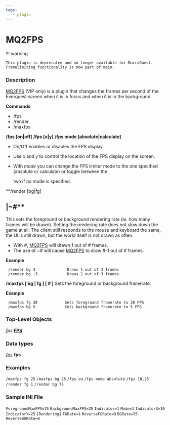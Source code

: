 ```yaml
---
tags:
   - plugin
---
```

# MQ2FPS

!!! warning

    This plugin is deprecated and no longer available for MacroQuest. Framelimiting functionality is now part of main.

### Description

[MQ2FPS](https://macroquest2.com/phpBB3/viewtopic.php?t=8346) \(VIP only\) is a plugin that changes the frames per second of the Everquest screen when it is in focus and when it is in the background.

**Commands**

* /fps
* /render
* /maxfps

**/fps \[on\|off\]**
**/fps \[x\|y\]**
**/fps mode \[absolute\|calculate\]**

* On/Off enables or disables the FPS display.
* Use _x_ and _y_ to control the location of the FPS display on the screen.
* With _mode_ you can change the FPS limiter mode to the one specified \(absolute or calculate\) or toggle between the

  two if no mode is specified.

\*\*/render \[bg\|fg\]

## \|~\#\*\*

This sets the foreground or background rendering rate \(ie. how many frames will be drawn\). Setting the rendering rate does not slow down the game at all. The client still responds to the mouse and keyboard the same, the UI is still drawn, but the world itself is not drawn as often.

* With _\#_, [MQ2FPS](./) will drawn 1 out of \# frames.
* The use of _~\#_ will cause [MQ2FPS](./) to draw \#-1 out of \# frames.

**Example**

```text
 /render bg 3              Draws 1 out of 3 frames
 /render bg ~3             Draws 2 out of 3 frames
```

**/maxfps \[ bg \| fg \] \[ \# \]**
Sets the foreground or background framerate.

**Example**

```text
 /maxfps fg 30            Sets foreground framerate to 30 FPS
 /maxfps bg 5             Sets background framerate to 5 FPS
```

### Top-Level Objects

_fps_ [**FPS**](tlo-fps.md)

### Data types

[_fps_](datatype-fps.md) **fps**

### Examples

`/maxfps fg 25`
`/maxfps bg 25`
`/fps on`
`/fps mode absolute`
`/fps 10,25`
`/render fg 1`
`/render bg 75`

### Sample INI File

`ForegroundMaxFPS=25`
`BackgroundMaxFPS=25`
`Indicator=1`
`Mode=1`
`IndicatorX=10`
`IndicatorY=25`
`[Rendering]`
`FGRate=1`
`ReverseFGRate=0`
`BGRate=75`
`ReverseBGRate=0`

